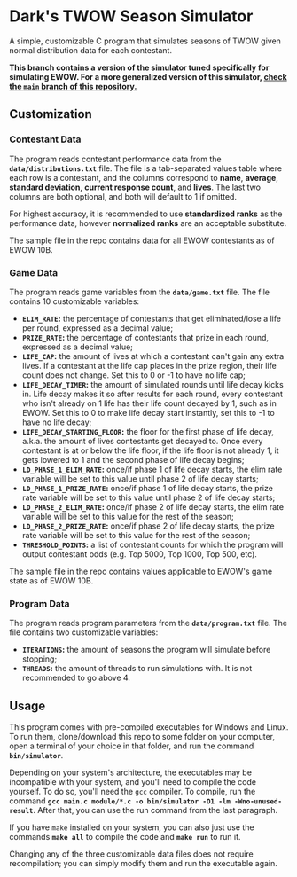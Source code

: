 # Dark's TWOW Season Simulator
A simple, customizable C program that simulates seasons of TWOW given normal distribution data for each contestant.

**This branch contains a version of the simulator tuned specifically for simulating EWOW. For a more generalized version of this simulator, [check the `main` branch of this repository.](https://github.com/AeroAstroid/TWOW-Season-Simulator/tree/main)**

## Customization

### Contestant Data
The program reads contestant performance data from the **`data/distributions.txt`** file. The file is a tab-separated values table where each row is a contestant, and the columns correspond to **name**, **average**, **standard deviation**, **current response count**, and **lives**. The last two columns are both optional, and both will default to 1 if omitted.

For highest accuracy, it is recommended to use **standardized ranks** as the performance data, however **normalized ranks** are an acceptable substitute.

The sample file in the repo contains data for all EWOW contestants as of EWOW 10B.

### Game Data

The program reads game variables from the **`data/game.txt`** file. The file contains 10 customizable variables:

* **`ELIM_RATE`:** the percentage of contestants that get eliminated/lose a life per round, expressed as a decimal value;
* **`PRIZE_RATE`:** the percentage of contestants that prize in each round, expressed as a decimal value;
* **`LIFE_CAP`:** the amount of lives at which a contestant can't gain any extra lives. If a contestant at the life cap places in the prize region, their life count does not change. Set this to 0 or -1 to have no life cap;
* **`LIFE_DECAY_TIMER`:** the amount of simulated rounds until life decay kicks in. Life decay makes it so after results for each round, every contestant who isn't already on 1 life has their life count decayed by 1, such as in EWOW. Set this to 0 to make life decay start instantly, set this to -1 to have no life decay;
* **`LIFE_DECAY_STARTING_FLOOR`:** the floor for the first phase of life decay, a.k.a. the amount of lives contestants get decayed to. Once every contestant is at or below the life floor, if the life floor is not already 1, it gets lowered to 1 and the second phase of life decay begins;
* **`LD_PHASE_1_ELIM_RATE`:** once/if phase 1 of life decay starts, the elim rate variable will be set to this value until phase 2 of life decay starts;
* **`LD_PHASE_1_PRIZE_RATE`:** once/if phase 1 of life decay starts, the prize rate variable will be set to this value until phase 2 of life decay starts;
* **`LD_PHASE_2_ELIM_RATE`:** once/if phase 2 of life decay starts, the elim rate variable will be set to this value for the rest of the season;
* **`LD_PHASE_2_PRIZE_RATE`:** once/if phase 2 of life decay starts, the prize rate variable will be set to this value for the rest of the season;
* **`THRESHOLD_POINTS`:** a list of contestant counts for which the program will output contestant odds (e.g. Top 5000, Top 1000, Top 500, etc).

The sample file in the repo contains values applicable to EWOW's game state as of EWOW 10B.

### Program Data

The program reads program parameters from the **`data/program.txt`** file. The file contains two customizable variables:

* **`ITERATIONS`:** the amount of seasons the program will simulate before stopping;
* **`THREADS`:** the amount of threads to run simulations with. It is not recommended to go above 4.

## Usage

This program comes with pre-compiled executables for Windows and Linux. To run them, clone/download this repo to some folder on your computer, open a terminal of your choice in that folder, and run the command **`bin/simulator`**.

Depending on your system's architecture, the executables may be incompatible with your system, and you'll need to compile the code yourself. To do so, you'll need the `gcc` compiler. To compile, run the command **`gcc main.c module/*.c -o bin/simulator -O1 -lm -Wno-unused-result`**. After that, you can use the run command from the last paragraph.

If you have `make` installed on your system, you can also just use the commands **`make all`** to compile the code and **`make run`** to run it.

Changing any of the three customizable data files does not require recompilation; you can simply modify them and run the executable again.

